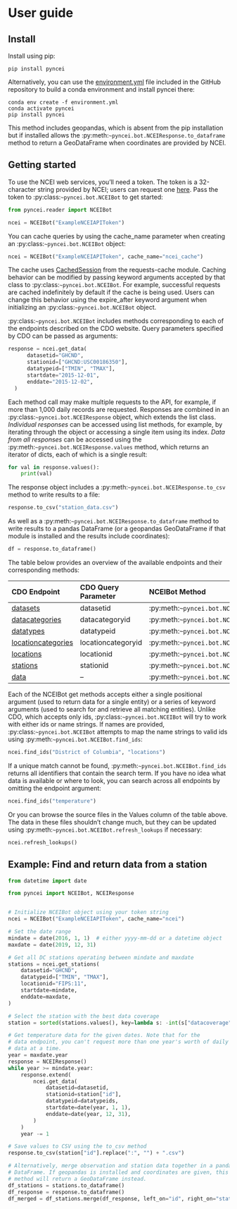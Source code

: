 User guide
==========

Install
-------

Install using pip:

    pip install pyncei

Alternatively, you can use the
[environment.yml](https://github.com/adamancer/pyncei/blob/master/environment.yml)
file included in the GitHub repository to build a conda environment and
install pyncei there:

    conda env create -f environment.yml
    conda activate pyncei
    pip install pyncei

This method includes geopandas, which is absent from the pip
installation but if installed allows the
:py:meth:`~pyncei.bot.NCEIResponse.to_dataframe` method to return a
GeoDataFrame when coordinates are provided by NCEI.

Getting started
---------------

To use the NCEI web services, you’ll need a token. The token is a
32-character string provided by NCEI; users can request one
[here](https://www.ncdc.noaa.gov/cdo-web/token). Pass the token to
:py:class:`~pyncei.bot.NCEIBot` to get started:

``` python
from pyncei.reader import NCEIBot

ncei = NCEIBot("ExampleNCEIAPIToken")
```

You can cache queries by using the cache_name parameter when creating an
:py:class:`~pyncei.bot.NCEIBot` object:

``` python
ncei = NCEIBot("ExampleNCEIAPIToken", cache_name="ncei_cache")
```

The cache uses
[CachedSession](https://requests-cache.readthedocs.io/en/stable/session.html#requests_cache.session.CachedSession)
from the requests-cache module. Caching behavior can be modified by
passing keyword arguments accepted by that class to
:py:class:`~pyncei.bot.NCEIBot`. For example, successful requests are
cached indefinitely by default if the cache is being used. Users can
change this behavior using the expire_after keyword argument when
initializing an :py:class:`~pyncei.bot.NCEIBot` object.

:py:class:`~pyncei.bot.NCEIBot` includes methods corresponding to each
of the endpoints described on the CDO website. Query parameters
specified by CDO can be passed as arguments:

``` python
response = ncei.get_data(
      datasetid="GHCND",
      stationid=["GHCND:USC00186350"],
      datatypeid=["TMIN", "TMAX"],
      startdate="2015-12-01",
      enddate="2015-12-02",
  )
```

Each method call may make multiple requests to the API, for example, if
more than 1,000 daily records are requested. Responses are combined in
an :py:class:`~pyncei.bot.NCEIResponse` object, which extends the list
class. *Individual responses* can be accessed using list methods, for
example, by iterating through the object or accessing a single item
using its index. *Data from all responses* can be accessed using the
:py:meth:`~pyncei.bot.NCEIResponse.values` method, which returns an
iterator of dicts, each of which is a single result:

``` python
for val in response.values():
    print(val)
```

The response object includes a
:py:meth:`~pyncei.bot.NCEIResponse.to_csv` method to write results to a
file:

``` python
response.to_csv("station_data.csv")
```

As well as a :py:meth:`~pyncei.bot.NCEIResponse.to_dataframe` method to
write results to a pandas DataFrame (or a geopandas GeoDataFrame if that
module is installed and the results include coordinates):

``` python
df = response.to_dataframe()
```

The table below provides an overview of the available endpoints and
their corresponding methods:

| CDO Endpoint                                                                             | CDO Query Parameter | NCEIBot Method                                         | Values                                                                                                        |
|:-----------------------------------------------------------------------------------------|:--------------------|:-------------------------------------------------------|:--------------------------------------------------------------------------------------------------------------|
| [datasets](http://www.ncdc.noaa.gov/cdo-web/webservices/v2#datasets)                     | datasetid           | :py:meth:`~pyncei.bot.NCEIBot.get_datasets`            | [datasets.csv](https://github.com/adamancer/pyncei/tree/master/pyncei/files/datasets.csv)                     |
| [datacategories](http://www.ncdc.noaa.gov/cdo-web/webservices/v2#dataCategories)         | datacategoryid      | :py:meth:`~pyncei.bot.NCEIBot.get_data_categories`     | [datatypes.csv](https://github.com/adamancer/pyncei/tree/master/pyncei/files/datatypes.csv)                   |
| [datatypes](http://www.ncdc.noaa.gov/cdo-web/webservices/v2#dataTypes)                   | datatypeid          | :py:meth:`~pyncei.bot.NCEIBot.get_data_types`          | [datacategories.csv](https://github.com/adamancer/pyncei/tree/master/pyncei/files/datacategories.csv)         |
| [locationcategories](http://www.ncdc.noaa.gov/cdo-web/webservices/v2#locationCategories) | locationcategoryid  | :py:meth:`~pyncei.bot.NCEIBot.get_location_categories` | [locationcategories.csv](https://github.com/adamancer/pyncei/tree/master/pyncei/files/locationcategories.csv) |
| [locations](http://www.ncdc.noaa.gov/cdo-web/webservices/v2#locations)                   | locationid          | :py:meth:`~pyncei.bot.NCEIBot.get_locations`           | [locations.csv](https://github.com/adamancer/pyncei/tree/master/pyncei/files/locations.csv)                   |
| [stations](http://www.ncdc.noaa.gov/cdo-web/webservices/v2#stations)                     | stationid           | :py:meth:`~pyncei.bot.NCEIBot.get_stations`            | –                                                                                                             |
| [data](http://www.ncdc.noaa.gov/cdo-web/webservices/v2#data)                             | –                   | :py:meth:`~pyncei.bot.NCEIBot.get_data`                | –                                                                                                             |

Each of the NCEIBot get methods accepts either a single positional
argument (used to return data for a single entity) or a series of
keyword arguments (used to search for and retrieve all matching
entities). Unlike CDO, which accepts only ids,
:py:class:`~pyncei.bot.NCEIBot` will try to work with either ids or name
strings. If names are provided, :py:class:`~pyncei.bot.NCEIBot` attempts
to map the name strings to valid ids using
:py:meth:`~pyncei.bot.NCEIBot.find_ids`:

``` python
ncei.find_ids("District of Columbia", "locations")
```

If a unique match cannot be found,
:py:meth:`~pyncei.bot.NCEIBot.find_ids` returns all identifiers that
contain the search term. If you have no idea what data is available or
where to look, you can search across all endpoints by omitting the
endpoint argument:

``` python
ncei.find_ids("temperature")
```

Or you can browse the source files in the Values column of the table
above. The data in these files shouldn’t change much, but they can be
updated using :py:meth:`~pyncei.bot.NCEIBot.refresh_lookups` if
necessary:

``` python
ncei.refresh_lookups()
```

Example: Find and return data from a station
--------------------------------------------

``` python
from datetime import date

from pyncei import NCEIBot, NCEIResponse


# Initialize NCEIBot object using your token string
ncei = NCEIBot("ExampleNCEIAPIToken", cache_name="ncei")

# Set the date range
mindate = date(2016, 1, 1)  # either yyyy-mm-dd or a datetime object
maxdate = date(2019, 12, 31)

# Get all DC stations operating between mindate and maxdate
stations = ncei.get_stations(
    datasetid="GHCND",
    datatypeid=["TMIN", "TMAX"],
    locationid="FIPS:11",
    startdate=mindate,
    enddate=maxdate,
)

# Select the station with the best data coverage
station = sorted(stations.values(), key=lambda s: -int(s["datacoverage"]))[0]

# Get temperature data for the given dates. Note that for the
# data endpoint, you can't request more than one year's worth of daily
# data at a time.
year = maxdate.year
response = NCEIResponse()
while year >= mindate.year:
    response.extend(
        ncei.get_data(
            datasetid=datasetid,
            stationid=station["id"],
            datatypeid=datatypeids,
            startdate=date(year, 1, 1),
            enddate=date(year, 12, 31),
        )
    )
    year -= 1

# Save values to CSV using the to_csv method
response.to_csv(station["id"].replace(":", "") + ".csv")

# Alternatively, merge observation and station data together in a pandas
# DataFrame. If geopandas is installed and coordinates are given, this
# method will return a GeoDataFrame instead.
df_stations = stations.to_dataframe()
df_response = response.to_dataframe()
df_merged = df_stations.merge(df_response, left_on="id", right_on="station")
```
